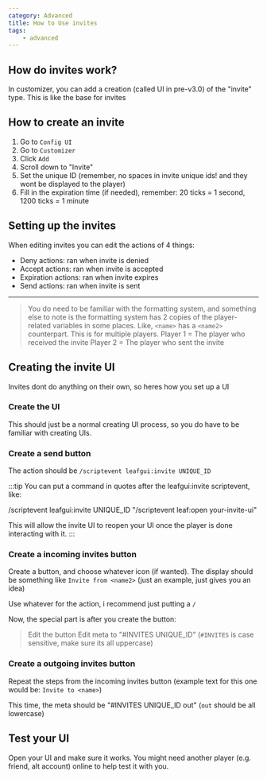 ```yaml
---
category: Advanced
title: How to Use invites
tags:
    - advanced
---
```


<template-Stub />

## How do invites work?

In customizer, you can add a creation (called UI in pre-v3.0) of the "invite" type. This is like the base for invites

## How to create an invite

1. Go to `Config UI`
2. Go to `Customizer`
3. Click `Add`
4. Scroll down to "Invite"
5. Set the unique ID (remember, no spaces in invite unique ids! and they wont be displayed to the player)
6. Fill in the expiration time (if needed), remember: 20 ticks = 1 second, 1200 ticks = 1 minute

## Setting up the invites

When editing invites you can edit the actions of 4 things:
- Deny actions: ran when invite is denied
- Accept actions: ran when invite is accepted
- Expiration actions: ran when invite expires
- Send actions: ran when invite is sent

---

> You do need to be familiar with the formatting system, and something else to note is the formatting system has 2 copies of the player-related variables in some places. Like, `<name>` has a `<name2>` counterpart. This is for multiple players.
> Player 1 = The player who received the invite
> Player 2 = The player who sent the invite

## Creating the invite UI

Invites dont do anything on their own, so heres how you set up a UI

### Create the UI

This should just be a normal creating UI process, so you do have to be familiar with creating UIs.

### Create a send button

The action should be `/scriptevent leafgui:invite UNIQUE_ID`

:::tip
You can put a command in quotes after the leafgui:invite scriptevent, like:

/scriptevent leafgui:invite UNIQUE_ID "/scriptevent leaf:open your-invite-ui"

This will allow the invite UI to reopen your UI once the player is done interacting with it.
:::

### Create a incoming invites button

Create a button, and choose whatever icon (if wanted). The display should be something like `Invite from <name2>` (just an example, just gives you an idea)

Use whatever for the action, i recommend just putting a `/`

Now, the special part is after you create the button:
> Edit the button
> Edit meta to "#INVITES UNIQUE_ID" (`#INVITES` is case sensitive, make sure its all uppercase)

### Create a outgoing invites button

Repeat the steps from the incoming invites button (example text for this one would be: `Invite to <name>`)

This time, the meta should be "#INVITES UNIQUE_ID out" (`out` should be all lowercase)

## Test your UI

Open your UI and make sure it works. You might need another player (e.g. friend, alt account) online to help test it with you.
